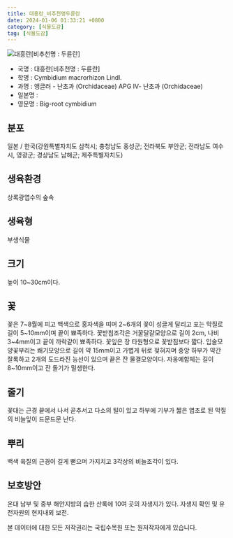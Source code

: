 ```yaml
---
title: 대흥란_비추천명두륜란
date: 2024-01-06 01:33:21 +0800
category: [식물도감]
tag: [식물도감]
---
```




![대흥란[비추천명 : 두륜란]](/fileUpload/plants/basic/Orchidaceae/Cymbidium/815/815_1_th2.JPG)
- 국명 : 대흥란[비추천명 : 두륜란]
- 학명 : Cymbidium macrorhizon Lindl.
- 과명 : 앵글러 - 난초과 (Orchidaceae) APG Ⅳ- 난초과 (Orchidaceae)
- 일본명 : 
- 영문명 : Big-root cymbidium


## 분포
일본 / 한국(강원특별자치도 삼척시; 충청남도 홍성군; 전라북도 부안군; 전라남도 여수시, 영광군; 경상남도 남해군; 제주특별자치도) 
## 생육환경
상록광엽수의 숲속
## 생육형
부생식물
## 크기
높이 10~30cm이다.
## 꽃
꽃은 7~8월에 피고 백색으로 홍자색을 띠며 2~6개의 꽃이 성글게 달리고 포는 막질로 길이 5~10mm이며 끝이 뾰족하다. 꽃받침조각은 거꿀달걀모양으로 길이 2cm, 나비 3~4mm이고 끝이 까락같이 뾰족하다. 꽃잎은 장 타원형으로 꽃받침보다 짧다. 입술모양꽃부리는 쐐기모양으로 길이 약 15mm이고 가볍게 뒤로 젖혀지며 중앙 하부가 약간 잘록하고 2개의 도드라진 능선이 있으며 끝은 잔 물결모양이다. 자웅예합체는 길이 8~10mm이고 잔 돌기가 밀생한다.
## 줄기
꽃대는 근경 끝에서 나서 곧추서고 다소의 털이 있고 하부에 기부가 짧은 엽초로 된 막질의 비늘잎이 드문드문 난다.
## 뿌리
백색 육질의 근경이 길게 뻗으며 가지치고 3각상의 비늘조각이 있다.
## 보호방안
온대 남부 및 중부 해안지방의 습한 산록에 10여 곳의 자생지가 있다. 자생지 확인 및 유전자원의 현지내외 보전.






본 데이터에 대한 모든 저작권리는 국립수목원 또는 원저작자에게 있습니다.
